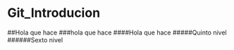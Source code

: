 # Git_Introducion
##Hola que hace
###hola que hace
####Hola que hace
#####Quinto nivel 
######Sexto nivel
